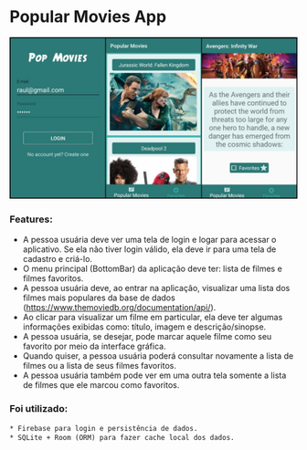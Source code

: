 # Popular Movies App

![Alt text](https://raw.githubusercontent.com/raulfmiranda/PopMovies/master/screenshots/all.jpg "PopMovies Screenshots")

### Features:

* A pessoa usuária deve ver uma tela de login e logar para acessar o aplicativo. Se ela não tiver login válido, ela deve ir para uma tela de cadastro e criá-lo.
* O menu principal (BottomBar) da aplicação deve ter: lista de filmes e filmes favoritos.
* A pessoa usuária deve, ao entrar na aplicação, visualizar uma lista dos filmes mais populares da base de dados (https://www.themoviedb.org/documentation/api/).
* Ao clicar para visualizar um filme em particular, ela deve ter algumas informações exibidas como: título, imagem e descrição/sinopse.
* A pessoa usuária, se desejar, pode marcar aquele filme como seu favorito por meio da interface gráfica.
* Quando quiser, a pessoa usuária poderá consultar novamente a lista de filmes ou a lista de seus filmes favoritos.
* A pessoa usuária também pode ver em uma outra tela somente a lista de filmes que ele marcou como favoritos.

### Foi utilizado:

```
* Firebase para login e persistência de dados.
* SQLite + Room (ORM) para fazer cache local dos dados. 
```